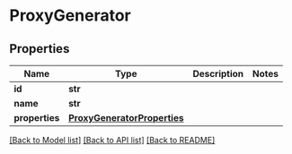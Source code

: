 # ProxyGenerator

## Properties

Name | Type | Description | Notes
------------ | ------------- | ------------- | -------------
**id** | **str** |  | 
**name** | **str** |  | 
**properties** | [**ProxyGeneratorProperties**](ProxyGeneratorProperties.md) |  | 

[[Back to Model list]](../#documentation-for-models) [[Back to API list]](../#documentation-for-api-endpoints) [[Back to README]](../)


